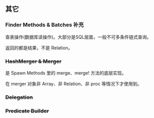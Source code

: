 ## 其它

### Finder Methods & Batches 补充

查表操作(数据库读操作)。大部分是SQL层面，一般不可多条件链式查询。

返回的都是结果，不是 Relation。

### ~~HashMerger & Merger~~

是 Spawn Methods 里的 merge、merge! 方法的底层实现。

在 merger 对象非 Array、非 Relation、非 proc 等情况下才使用到。

### ~~Delegation~~

### ~~Predicate Builder~~
